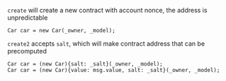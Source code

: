 `create` will create a new contract with account nonce, the address is unpredictable
```solidity
Car car = new Car(_owner, _model);
```

`create2` accepts `salt`, which will make contract address that can be precomputed
```solidity
Car car = (new Car){salt: _salt}(_owner, _model);
Car car = (new Car){value: msg.value, salt: _salt}(_owner, _model);
```